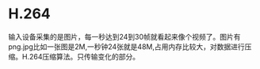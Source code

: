 # H.264

输入设备采集的是图片，每一秒达到24到30帧就看起来像个视频了。图片有png.jpg比如一张图是2M,一秒钟24张就是48M,占用内存比较大，对数据进行压缩。H.264压缩算法。只传输变化的部分。